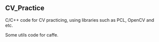 ## CV_Practice

C/C++ code for CV practicing, using libraries such as PCL, OpenCV and etc.

Some utils code for caffe.